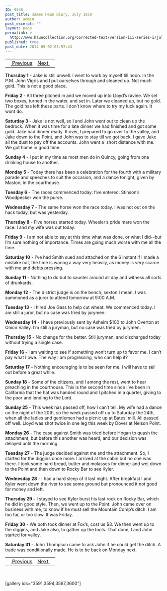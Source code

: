```yaml
---
ID: 9336
post_title: James Haun Diary, July 1858
author: admin
post_excerpt: ""
layout: page
permalink: >
  http://www.hauncollection.org/corrected-text/version-iii-series-i/july-1858/
published: true
post_date: 2014-09-02 01:57:43
---
```

<table style="width: 100%;">
<tbody>
<tr>
<td style="text-align: left;"><a title="June 1858" href="http://www.hauncollection.org/version-3/version-iii-series-i/june-1858/"><img src="https://lh3.googleusercontent.com/-EFJpxxNiPNw/VqgtWBCZrMI/AAAAAAAAAFU/WfY4lPFWWkg/s800-Ic42/Soeb-Plain-Arrows-8-10px.png" alt="" width="10" height="10" /> Previous</a></td>
<td style="text-align: right;"><a title="Accounts April - June 1858" href="http://www.hauncollection.org/version-3/version-iii-series-i/august-1858-to-january-1858/">Next <img src="https://lh3.googleusercontent.com/-67k0cYlpXHw/VqgtWKz1MXI/AAAAAAAAAFU/k9PW_Piyurk/s800-Ic42/Soeb-Plain-Arrows-5-10px.png" alt="" width="10" height="10" /></a></td>
</tr>
</tbody>
</table>
<strong>Thursday 1</strong> - Jake is still unwell. I went to work by myself till noon. In the P.M. John Vigris and I put ourselves through and cleaned up. Not much gold. This is not a good place.

<strong>Friday 2</strong> - All three pitched in and we moved up into Lloyd’s ravine. We set two boxes, turned in the water, and set in. Later we cleaned up, but no gold. The gold has left these parts. I don’t know where to try my luck again. It wont do.

<strong>Saturday 3 </strong>- Jake is not well, so I and John went out to clean up the bedrock. When it was time for a late dinner we had finished and got some gold. Jake had dinner ready. It over, I prepared to go over to the valley, and Jake down to the Point, and John was to stay till we got back. I gave Jake all the dust to pay off the accounts. John went a  short distance with me. We got home in good time.

<strong>Sunday 4</strong> - I put in my time as most men do in Quincy, going from one drinking house to another.

<strong>Monday 5</strong> - Today there has been a celebration for the fourth with a military parade and speeches to suit the occasion, and a dance tonight, given by Maston, in the courthouse.

<strong>Tuesday 6</strong> - The races commenced today: five entered. Stinson’s Woodpecker won the purse.

<strong>Wednesday 7</strong> - The same horse won the race today. I was not out on the hack today, but was yesterday.

<strong>Thursday 8</strong> - Five horses started today. Wheeler’s pride mare won the  race. I and my wife was out today.

<strong>Friday 9</strong> - I am not able to say at this time what was done, or what I did--but I’m sure nothing of importance. Times are going much worse with me all the time.

<strong>Saturday 10</strong> - I’ve had Smith sued and attached on the 6 instant if I made a mistake not, the time is waring a way very heavily, as money is very scarce with me and debts pressing.

<strong>Sunday 11</strong> - Nothing to do but to saunter around all day and witness all sorts of drunkards.

<strong>Monday 12</strong> - The district judge is on the bench, sexton I mean. I was summoned as a juror to attend tomorrow at 9:00 A.M.

<strong>Tuesday 13</strong> - I hired Joe Gass to help cut wheat. We commenced today. I am still a juror, but no case was tried by jurymen.

<strong>Wednesday 14</strong> - I have previously sent by Asheim $100 to John Overton at Onion Valley. I’m still a juryman, but no case was tried by jurymen.

<strong>Thursday 15</strong> - No change for the better. Still juryman, and discharged today without trying a single case.

<strong>Friday 16 </strong>- I am waiting to see if something won’t turn up to favor me. I can’t pay what I owe. The way I am progressing, who can help it?

<strong>Saturday 17</strong> - Nothing encouraging is to be seen for me. I will have to sell out before a great while.

<strong>Sunday 18</strong> - Some of the citizens, and I among the rest, went to hear preaching in the courthouse. This is the second time since I’ve been in California that the hat was handed round and I pitched in a quarter, giving to the poor and lending to the Lord.

<strong>Sunday 25</strong> - This week has passed off, how I can’t tell. My wife had a dance on the night of the 20th, so the week passed off up to Saturday the 24th, when all the ladies and gentlemen had a picnic up at Bates’ mill. All passed off well. Lloyd was shot twice in one leg this week by Dover at Nelson Point.

<strong>Monday 26</strong> - The case against Smith was tried before Hogan to quash the attachment, but before this another was heard, and our decision was delayed until the morning.

<strong>Tuesday 27</strong> - The judge decided against me and the attachment. So, I started for the diggins once more. I arrived at the cabin but no one was there. I took some hard bread, butter and molasses for dinner and wet down to the Point and then down to Rocky Bar to see Kyler.

<strong>Wednesday 28</strong> - I had a hard sleep of it last night. After breakfast I and Kyler went down the river to see some ground but pronounced it not good for money and left.

<strong>Thursday 29</strong> - I stayed to see Kyler burst his last rock on Rocky Bar, which he did in good style. Then, we went up to the Point. John came over on business with me, to know if he must sell the Mountain Comp’s ditch. I am too far, or too slow. It was Friday.

<strong>Friday 30</strong> - We both took dinner at Fox’s, cost us $3. We then went up to the diggins, and Jake also, to gather up the tools. That done, I and John started for valley.

<strong>Saturday 31</strong> - John Thompson came to ask John if he could get the ditch. A trade was conditionally made. He is to be back on Monday next.
<table style="width: 100%;">
<tbody>
<tr>
<td style="text-align: left;"><a title="June 1858" href="http://www.hauncollection.org/version-3/version-iii-series-i/june-1858/"><img src="https://lh3.googleusercontent.com/-EFJpxxNiPNw/VqgtWBCZrMI/AAAAAAAAAFU/WfY4lPFWWkg/s800-Ic42/Soeb-Plain-Arrows-8-10px.png" alt="" width="10" height="10" /> Previous</a></td>
<td style="text-align: right;"><a title="Accounts April - June 1858" href="http://www.hauncollection.org/version-3/version-iii-series-i/august-1858-to-january-1858/">Next <img src="https://lh3.googleusercontent.com/-67k0cYlpXHw/VqgtWKz1MXI/AAAAAAAAAFU/k9PW_Piyurk/s800-Ic42/Soeb-Plain-Arrows-5-10px.png" alt="" width="10" height="10" /></a></td>
</tr>
</tbody>
</table>
&nbsp;

[gallery ids="3591,3594,3597,3600"]